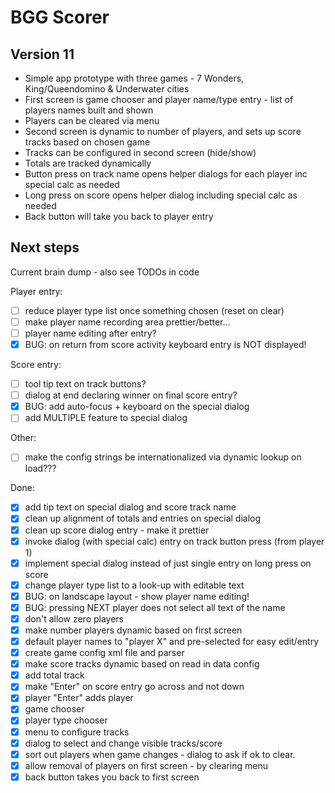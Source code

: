 # BGG Scorer

## Version 11

* Simple app prototype with three games - 7 Wonders, King/Queendomino & Underwater cities
* First screen is game chooser and player name/type entry - list of players names built and shown
* Players can be cleared via menu
* Second screen is dynamic to number of players, and sets up score tracks based on chosen game
* Tracks can be configured in second screen (hide/show)
* Totals are tracked dynamically
* Button press on track name opens helper dialogs for each player inc special calc as needed
* Long press on score opens helper dialog including special calc as needed
* Back button will take you back to player entry

## Next steps
Current brain dump - also see TODOs in code

Player entry:
- [ ] reduce player type list once something chosen (reset on clear)
- [ ] make player name recording area prettier/better...
- [ ] player name editing after entry?
- [x] BUG: on return from score activity keyboard entry is NOT displayed!

Score entry:
- [ ] tool tip text on track buttons?
- [ ] dialog at end declaring winner on final score entry?
- [x] BUG: add auto-focus + keyboard on the special dialog
- [ ] add MULTIPLE feature to special dialog

Other:
- [ ] make the config strings be internationalized via dynamic lookup on load???

Done:
- [x] add tip text on special dialog and score track name
- [x] clean up alignment of totals and entries on special dialog
- [x] clean up score dialog entry - make it prettier
- [x] invoke dialog (with special calc) entry on track button press (from player 1)
- [x] implement special dialog instead of just single entry on long press on score
- [x] change player type list to a look-up with editable text
- [x] BUG: on landscape layout - show player name editing!
- [x] BUG: pressing NEXT player does not select all text of the name
- [x] don't allow zero players
- [x] make number players dynamic based on first screen
- [x] default player names to "player X" and pre-selected for easy edit/entry
- [x] create game config xml file and parser
- [x] make score tracks dynamic based on read in data config
- [x] add total track
- [x] make "Enter" on score entry go across and not down
- [x] player "Enter" adds player
- [x] game chooser
- [x] player type chooser
- [x] menu to configure tracks
- [x] dialog to select and change visible tracks/score
- [x] sort out players when game changes - dialog to ask if ok to clear.
- [x] allow removal of players on first screen - by clearing menu
- [x] back button takes you back to first screen